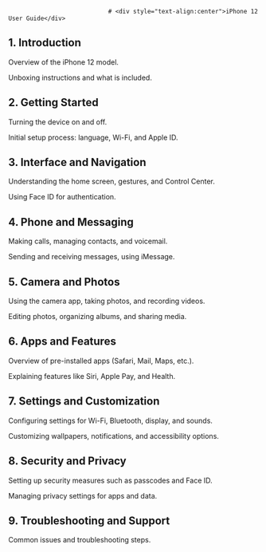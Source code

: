                                 # <div style="text-align:center">iPhone 12 User Guide</div>

## 1. Introduction
Overview of the iPhone 12 model.

Unboxing instructions and what is included.

## 2. Getting Started
Turning the device on and off.

Initial setup process: language, Wi-Fi, and Apple ID.

## 3. Interface and Navigation
Understanding the home screen, gestures, and Control Center.

Using Face ID for authentication.

## 4. Phone and Messaging
Making calls, managing contacts, and voicemail.

Sending and receiving messages, using iMessage.

## 5. Camera and Photos
Using the camera app, taking photos, and recording videos.

Editing photos, organizing albums, and sharing media.

## 6. Apps and Features
Overview of pre-installed apps (Safari, Mail, Maps, etc.).

Explaining features like Siri, Apple Pay, and Health.

## 7. Settings and Customization
Configuring settings for Wi-Fi, Bluetooth, display, and sounds.

Customizing wallpapers, notifications, and accessibility options.

## 8. Security and Privacy
Setting up security measures such as passcodes and Face ID.

Managing privacy settings for apps and data.

## 9. Troubleshooting and Support

Common issues and troubleshooting steps.

